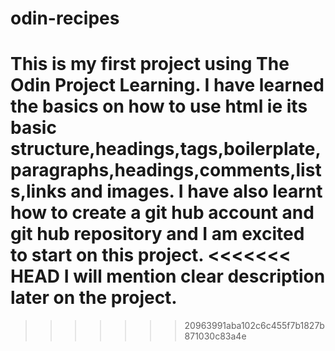# odin-recipes
This is my first project using The Odin Project Learning. I have learned the basics on how to use html ie its basic structure,headings,tags,boilerplate,paragraphs,headings,comments,lists,links and images.
I have also learnt how to create a git hub account and git hub repository and I am excited to start on this project.
<<<<<<< HEAD
I will mention clear description later on the project.
=======
>>>>>>> 20963991aba102c6c455f7b1827b871030c83a4e
